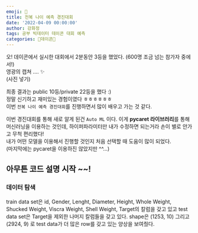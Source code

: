```yaml
---
emoji: 🎢
title: 전복 나이 예측 경진대회 
date: '2022-04-09 00:00:00'
author: 강화정
tags: 공부 빅데이터 데이콘 대회 예측
categories: 🤍데이콘🤍
---
```


오! 데이콘에서 실시한 대회에서 2분동안 3등을 했었다. (600명 조금 넘는 참가자 중에서!)<br/>
영광의 캡쳐 .... ✨<br/>
(사진 넣기)

최종 결과는 public 10등/private 22등을 했다 :)<br/>
정말 신기하고 재미있는 경험이였다 ㅎㅎㅎㅎㅎㅎ<br/>
이번 `전복 나이 예측 경진대회`를 진행하면서 많이 배우고 가는 것 같다. <br/>

이번 경진대회를 통해 새로 알게 된건 `Auto ML` 이다.
이게 **pycaret 라이브러리**를 통해 머신러닝을 이용하는 것인데, 하이퍼파라미터만 내가 수정하면 되는거라
손이 별로 안가고 무척 편리했다! <br/> 내가 어떤 모델을 이용해서 진행할 것인지 처음 선택할 때 도움이 많이 되었다.<br/>
(마지막에는 pycaret을 이용하진 않았지만 ^^...)

## 아무튼 코드 설명 시작 ~~!

### 데이터 탐색
train data set은 id, Gender, Lenght, Diameter, Height, Whole Weight, Shucked Weight, Viscra Weight, Shell Weight, Target의 칼럼을 갖고 있고
test data set은 Target을 제외한 나머지 칼럼들을 갖고 있다. shape은 (1253, 10) 그리고 (2924, 9) 로 test data가 더 많은 row를 갖고 있는 양상을 보여줬다.




<br/>
